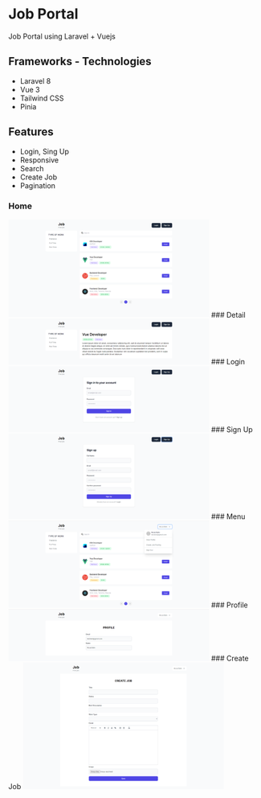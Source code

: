 # Job Portal
Job Portal using Laravel + Vuejs

## Frameworks - Technologies
* Laravel 8
* Vue 3
* Tailwind CSS
* Pinia

## Features 
* Login, Sing Up
* Responsive
* Search
* Create Job
* Pagination

### Home
<img src="1.PNG" width="400"/>
### Detail
<img src="2.PNG" width="400"/>
### Login
<img src="3.PNG" width="400"/>
### Sign Up
<img src="4.PNG" width="400"/>
### Menu
<img src="5.PNG" width="400"/>
### Profile
<img src="6.PNG" width="400"/>
### Create Job
<img src="7.PNG" width="400"/>



